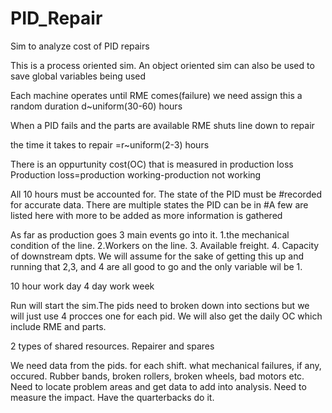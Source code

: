 # PID_Repair
Sim to analyze cost of PID repairs

This is a process oriented sim. An object oriented sim can also be used
to save global variables being used

Each machine operates until RME comes(failure) we need assign this a
random duration d~uniform(30-60) hours

When a PID fails and the parts are available RME shuts 
line down to repair

the time it takes to repair =r~uniform(2-3) hours



There is an oppurtunity cost(OC) that is measured in production loss
Production loss=production working-production not working 

All 10 hours must be accounted for. The state of the PID must be
#recorded for accurate data. There are multiple states the PID can be in
#A few are listed here with more to be added as more information is gathered

As far as production goes 3 main events go into it. 1.the mechanical condition
of the line. 2.Workers on the line. 3. Available freight. 4. Capacity of 
downstream dpts. We will assume for the sake of getting this up and running
that 2,3, and 4 are all good to go and the only variable wil be 1.

10 hour work day
4 day work week

Run will start the sim.The pids need to broken down into sections but we
will just use 4 procces one for each pid. We will also get the daily OC which
include RME and parts.

2 types of shared resources. Repairer and spares


We need data from the pids. for each shift. what mechanical failures, if any,
 occured. Rubber bands, broken rollers, broken wheels, bad motors etc. Need to 
locate problem areas and get data to add into analysis. Need to measure the 
impact. Have the quarterbacks do it. 
